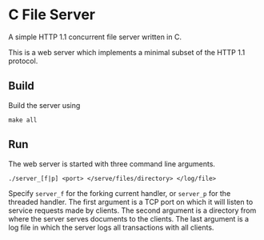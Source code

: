 # C File Server
A simple HTTP 1.1 concurrent file server written in C.

This is a web server which implements a minimal subset of
the HTTP 1.1 protocol.

## Build
Build the server using
  
    make all

## Run
The web server is started with three command line arguments. 

    ./server_[f|p] <port> </serve/files/directory> </log/file>

Specify `server_f` for the forking current handler, or `server_p` for the threaded handler. 
The first argument is a TCP port on which it will listen to service requests made by clients.
The second argument is a directory from where the server serves documents to
the clients. The last argument is a log file in which the server logs all
transactions with all clients.
